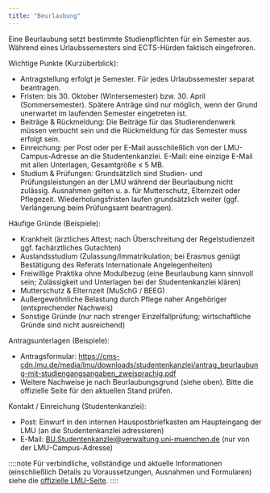 ```yaml
---
title: "Beurlaubung"
---
```


Eine Beurlaubung setzt bestimmte Studienpflichten für ein Semester aus. Während eines Urlaubssemesters sind ECTS-Hürden faktisch eingefroren.

Wichtige Punkte (Kurzüberblick):

- Antragstellung erfolgt je Semester. Für jedes Urlaubssemester separat beantragen.
- Fristen: bis 30. Oktober (Wintersemester) bzw. 30. April (Sommersemester). Spätere Anträge sind nur möglich, wenn der Grund unerwartet im laufenden Semester eingetreten ist.
- Beiträge & Rückmeldung: Die Beiträge für das Studierendenwerk müssen verbucht sein und die Rückmeldung für das Semester muss erfolgt sein.
- Einreichung: per Post oder per E-Mail ausschließlich von der LMU-Campus-Adresse an die Studentenkanzlei. E-Mail: eine einzige E-Mail mit allen Unterlagen, Gesamtgröße ≤ 5 MB.
- Studium & Prüfungen: Grundsätzlich sind Studien- und Prüfungsleistungen an der LMU während der Beurlaubung nicht zulässig. Ausnahmen gelten u. a. für Mutterschutz, Elternzeit oder Pflegezeit. Wiederholungsfristen laufen grundsätzlich weiter (ggf. Verlängerung beim Prüfungsamt beantragen).

Häufige Gründe (Beispiele):

- Krankheit (ärztliches Attest; nach Überschreitung der Regelstudienzeit ggf. fachärztliches Gutachten)
- Auslandsstudium (Zulassung/Immatrikulation; bei Erasmus genügt Bestätigung des Referats Internationale Angelegenheiten)
- Freiwillige Praktika ohne Modulbezug (eine Beurlaubung kann sinnvoll sein; Zulässigkeit und Unterlagen bei der Studentenkanzlei klären)
- Mutterschutz & Elternzeit (MuSchG / BEEG)
- Außergewöhnliche Belastung durch Pflege naher Angehöriger (entsprechender Nachweis)
- Sonstige Gründe (nur nach strenger Einzelfallprüfung; wirtschaftliche Gründe sind nicht ausreichend)

Antragsunterlagen (Beispiele):

- Antragsformular: https://cms-cdn.lmu.de/media/lmu/downloads/studentenkanzlei/antrag_beurlaubung-mit-studiengangsangaben_zweisprachig.pdf
- Weitere Nachweise je nach Beurlaubungsgrund (siehe oben). Bitte die offizielle Seite für den aktuellen Stand prüfen.

Kontakt / Einreichung (Studentenkanzlei):

- Post: Einwurf in den internen Hauspostbriefkasten am Haupteingang der LMU (an die Studentenkanzlei adressieren)
- E-Mail: BU.Studentenkanzlei@verwaltung.uni-muenchen.de (nur von der LMU-Campus-Adresse)

::::note
Für verbindliche, vollständige und aktuelle Informationen (einschließlich Details zu Voraussetzungen, Ausnahmen und Formularen) siehe die [offizielle LMU-Seite](https://www.lmu.de/de/workspace-fuer-studierende/1x1-des-studiums/beurlaubung-vom-studium/).
::::
